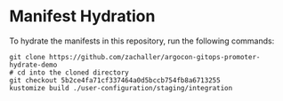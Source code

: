 # Manifest Hydration

To hydrate the manifests in this repository, run the following commands:

```shell
git clone https://github.com/zachaller/argocon-gitops-promoter-hydrate-demo
# cd into the cloned directory
git checkout 5b2ce4fa71cf337464a0d5bccb754fb8a6713255
kustomize build ./user-configuration/staging/integration
```
